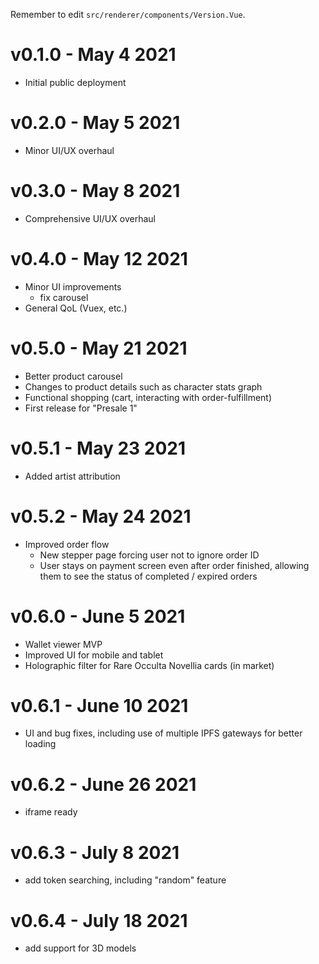Remember to edit `src/renderer/components/Version.Vue`.

# v0.1.0 - May 4 2021
- Initial public deployment

# v0.2.0 - May 5 2021
- Minor UI/UX overhaul

# v0.3.0 - May 8 2021
- Comprehensive UI/UX overhaul

# v0.4.0 - May 12 2021
- Minor UI improvements
  - fix carousel
- General QoL (Vuex, etc.)

# v0.5.0 - May 21 2021
- Better product carousel
- Changes to product details such as character stats graph
- Functional shopping (cart, interacting with order-fulfillment)
- First release for "Presale 1"

# v0.5.1 - May 23 2021
- Added artist attribution

# v0.5.2 - May 24 2021
- Improved order flow
  - New stepper page forcing user not to ignore order ID
  - User stays on payment screen even after order finished, allowing them to see the status of completed / expired orders

# v0.6.0 - June 5 2021
- Wallet viewer MVP
- Improved UI for mobile and tablet
- Holographic filter for Rare Occulta Novellia cards (in market)

# v0.6.1 - June 10 2021
- UI and bug fixes, including use of multiple IPFS gateways for better loading

# v0.6.2 - June 26 2021
- iframe ready

# v0.6.3 - July 8 2021
- add token searching, including "random" feature

# v0.6.4 - July 18 2021
- add support for 3D models
